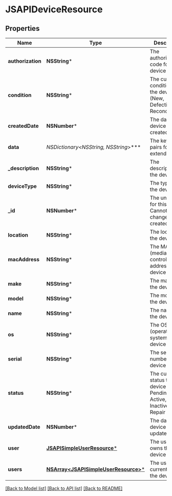 # JSAPIDeviceResource

## Properties
Name | Type | Description | Notes
------------ | ------------- | ------------- | -------------
**authorization** | **NSString*** | The authorization code for the device | [optional] 
**condition** | **NSString*** | The current condition of the device (New, Defective, Reconditioned) | [optional] 
**createdDate** | **NSNumber*** | The date the device log was created | [optional] 
**data** | **NSDictionary&lt;NSString*, NSString*&gt;*** | The key/value pairs for extended data | [optional] 
**_description** | **NSString*** | The description of the device | [optional] 
**deviceType** | **NSString*** | The type of the device | [optional] 
**_id** | **NSNumber*** | The unique ID for this device. Cannot be changed once created | 
**location** | **NSString*** | The location of the device | [optional] 
**macAddress** | **NSString*** | The MAC (media access control) address of the device | [optional] 
**make** | **NSString*** | The make of the device | [optional] 
**model** | **NSString*** | The model of the device | [optional] 
**name** | **NSString*** | The name of the device | [optional] 
**os** | **NSString*** | The OS (operating system) on the device | [optional] 
**serial** | **NSString*** | The serial number of the device | [optional] 
**status** | **NSString*** | The current status the device (Active, Pending Active, Inactive, Repair | [optional] 
**updatedDate** | **NSNumber*** | The date the device log was updated | [optional] 
**user** | [**JSAPISimpleUserResource***](JSAPISimpleUserResource.md) | The user that owns the device | [optional] 
**users** | [**NSArray&lt;JSAPISimpleUserResource&gt;***](JSAPISimpleUserResource.md) | The users currently using the device | [optional] 

[[Back to Model list]](../README.md#documentation-for-models) [[Back to API list]](../README.md#documentation-for-api-endpoints) [[Back to README]](../README.md)


